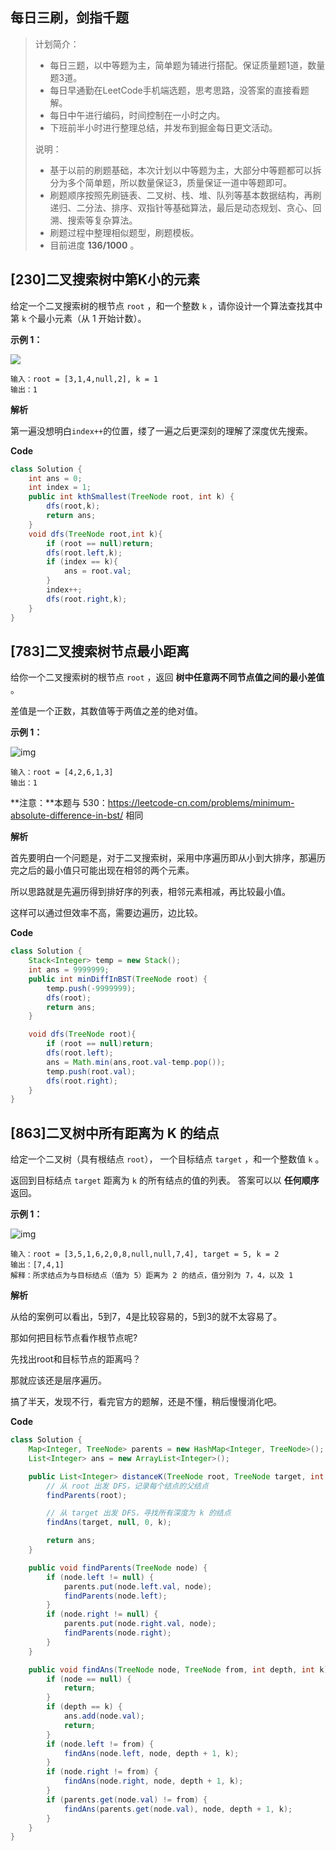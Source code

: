 ## 每日三刷，剑指千题

> 计划简介：
>
> - 每日三题，以中等题为主，简单题为辅进行搭配。保证质量题1道，数量题3道。
> - 每日早通勤在LeetCode手机端选题，思考思路，没答案的直接看题解。
> - 每日中午进行编码，时间控制在一小时之内。
> - 下班前半小时进行整理总结，并发布到掘金每日更文活动。
>
> 说明：
>
> - 基于以前的刷题基础，本次计划以中等题为主，大部分中等题都可以拆分为多个简单题，所以数量保证3，质量保证一道中等题即可。
> - 刷题顺序按照先刷链表、二叉树、栈、堆、队列等基本数据结构，再刷递归、二分法、排序、双指针等基础算法，最后是动态规划、贪心、回溯、搜索等复杂算法。
> - 刷题过程中整理相似题型，刷题模板。
> - 目前进度 **136/1000** 。



## [230]二叉搜索树中第K小的元素

给定一个二叉搜索树的根节点 `root` ，和一个整数 `k` ，请你设计一个算法查找其中第 `k` 个最小元素（从 1 开始计数）。



**示例 1：**

![](https://yitiaoit.oss-cn-beijing.aliyuncs.com/img/kthtree1.jpg)

```
输入：root = [3,1,4,null,2], k = 1
输出：1
```



**解析**

第一遍没想明白`index++`的位置，缕了一遍之后更深刻的理解了深度优先搜索。

**Code**

```java
class Solution {
    int ans = 0;
    int index = 1;
    public int kthSmallest(TreeNode root, int k) {
        dfs(root,k);
        return ans;
    }
    void dfs(TreeNode root,int k){
        if (root == null)return;
        dfs(root.left,k);
        if (index == k){
            ans = root.val;
        }
        index++;
        dfs(root.right,k);
    }
}
```

## [783]二叉搜索树节点最小距离

给你一个二叉搜索树的根节点 `root` ，返回 **树中任意两不同节点值之间的最小差值** 。

差值是一个正数，其数值等于两值之差的绝对值。



**示例 1：**

![img](https://yitiaoit.oss-cn-beijing.aliyuncs.com/img/bst1.jpg)

```
输入：root = [4,2,6,1,3]
输出：1
```

**注意：**本题与 530：https://leetcode-cn.com/problems/minimum-absolute-difference-in-bst/ 相同

**解析**

首先要明白一个问题是，对于二叉搜索树，采用中序遍历即从小到大排序，那遍历完之后的最小值只可能出现在相邻的两个元素。

所以思路就是先遍历得到排好序的列表，相邻元素相减，再比较最小值。

这样可以通过但效率不高，需要边遍历，边比较。

**Code**

```java
class Solution {
    Stack<Integer> temp = new Stack();
    int ans = 9999999;
    public int minDiffInBST(TreeNode root) {
        temp.push(-9999999);
        dfs(root);
        return ans;
    }

    void dfs(TreeNode root){
        if (root == null)return;
        dfs(root.left);
        ans = Math.min(ans,root.val-temp.pop());
        temp.push(root.val);
        dfs(root.right);
    }
}
```

## [863]二叉树中所有距离为 K 的结点

给定一个二叉树（具有根结点 `root`）， 一个目标结点 `target` ，和一个整数值 `k` 。

返回到目标结点 `target` 距离为 `k` 的所有结点的值的列表。 答案可以以 **任何顺序** 返回。





**示例 1：**

![img](https://yitiaoit.oss-cn-beijing.aliyuncs.com/img/sketch0.png)

```
输入：root = [3,5,1,6,2,0,8,null,null,7,4], target = 5, k = 2
输出：[7,4,1]
解释：所求结点为与目标结点（值为 5）距离为 2 的结点，值分别为 7，4，以及 1
```



**解析**

从给的案例可以看出，5到7，4是比较容易的，5到3的就不太容易了。

那如何把目标节点看作根节点呢?

先找出root和目标节点的距离吗？

那就应该还是层序遍历。

搞了半天，发现不行，看完官方的题解，还是不懂，稍后慢慢消化吧。

**Code**

```java
class Solution {
    Map<Integer, TreeNode> parents = new HashMap<Integer, TreeNode>();
    List<Integer> ans = new ArrayList<Integer>();

    public List<Integer> distanceK(TreeNode root, TreeNode target, int k) {
        // 从 root 出发 DFS，记录每个结点的父结点
        findParents(root);

        // 从 target 出发 DFS，寻找所有深度为 k 的结点
        findAns(target, null, 0, k);

        return ans;
    }

    public void findParents(TreeNode node) {
        if (node.left != null) {
            parents.put(node.left.val, node);
            findParents(node.left);
        }
        if (node.right != null) {
            parents.put(node.right.val, node);
            findParents(node.right);
        }
    }

    public void findAns(TreeNode node, TreeNode from, int depth, int k) {
        if (node == null) {
            return;
        }
        if (depth == k) {
            ans.add(node.val);
            return;
        }
        if (node.left != from) {
            findAns(node.left, node, depth + 1, k);
        }
        if (node.right != from) {
            findAns(node.right, node, depth + 1, k);
        }
        if (parents.get(node.val) != from) {
            findAns(parents.get(node.val), node, depth + 1, k);
        }
    }
}
```

